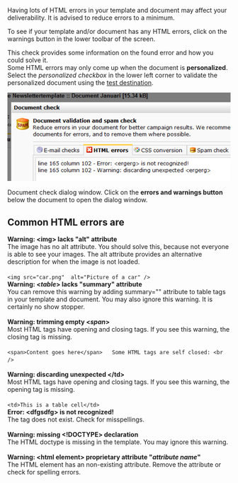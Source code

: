 Having lots of HTML errors in your template and document may affect your
deliverability. It is advised to reduce errors to a minimum.

To see if your template and/or document has any HTML errors, click on
the warnings button in the lower toolbar of the screen.

This check provides some information on the found error and how you
could solve it. \
 Some HTML errors may only come up when the document is
**personalized**. Select the *personalized checkbox* in the lower left
corner to validate the personalized document using the [test
destination](./what-is-the-test-destination.md).

![](../images/htmlerrors.png)

Document check dialog window. Click on the **errors and warnings
button** below the document to open the dialog window.

Common HTML errors are
----------------------

**Warning: \<img\> lacks "alt" attribute**\
 The image has no alt attribute. You should solve this, because not
everyone is able to see your images. The alt attribute provides an
alternative description for when the image is not loaded. \
\
`<img src="car.png"  alt="Picture of a car" />`**\
 Warning: \<*table*\> lacks "summary" attribute**\
 You can remove this warning by adding summary="" attribute to table
tags in your template and document. You may also ignore this warning. It
is certainly no show stopper. \
\
**Warning: trimming empty \<*span*\>**\
 Most HTML tags have opening and closing tags. If you see this warning,
the closing tag is missing. \
\
`<span>Content goes here</span>   Some HTML tags are self closed: <br  />`\
**\
 Warning: discarding unexpected \</td\>**\
 Most HTML tags have opening and closing tags. If you see this warning,
the opening tag is missing. \
\
`<td>This is a table cell</td>`**\
 Error: \<dfgsdfg\> is not recognized!**\
 The tag does not exist. Check for misspellings. \
**\
 Warning: missing \<!DOCTYPE\> declaration**\
 The HTML doctype is missing in the template. You may ignore this
warning. \
**\
 Warning: \<html element\> proprietary attribute "*attribute name*"**\
 The HTML element has an non-existing attribute. Remove the attribute or
check for spelling errors.
